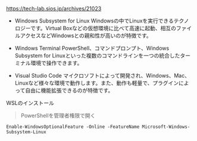https://tech-lab.sios.jp/archives/21023

- Windows Subsystem for Linux
Windowsの中でLinuxを実行できるテクノロジーです。Virtual Boxなどの仮想環境に比べて高速に起動、相互のファイルアクセスなどWindowsとの親和性が高いのが特徴です。

- Windows Terminal
PowerShell、コマンドプロンプト、Windows Subsystem for Linuxといった複数のコマンドラインを一つの統合したターミナル環境で操作できます。

- Visual Studio Code
マイクロソフトによって開発され、Windows、Mac、Linuxなど様々な環境で動作します。また、動作も軽量で、プラグインによって自由に機能拡張できるのが特徴です。

WSLのインストール
>PowerShellを管理者権限で開く

```console
Enable-WindowsOptionalFeature -Online -FeatureName Microsoft-Windows-Subsystem-Linux
```
